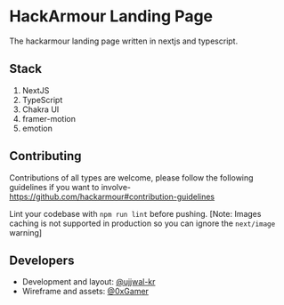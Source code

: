# HackArmour Landing Page
The hackarmour landing page written in nextjs and typescript.

## Stack

1. NextJS
2. TypeScript
3. Chakra UI
4. framer-motion
5. emotion

## Contributing
Contributions of all types are welcome, please follow the following guidelines if you want to involve- https://github.com/hackarmour#contribution-guidelines

Lint your codebase with `npm run lint` before pushing. [Note: Images caching is not supported in production so you can ignore the `next/image` warning]

## Developers

- Development and layout: [@ujjwal-kr](https://github.com/ujjwal-kr)
- Wireframe and assets: [@0xGamer](https://github.com/0xgamer)
